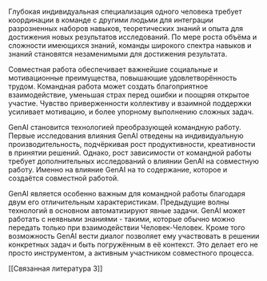 
Глубокая индивидуальная специализация одного человека требует координации в команде с другими людьми для интеграции разрозненных наборов навыков, теоретических знаний и опыта для достижения новых результатов исследований.
По мере роста объёма и сложности имеющихся знаний, команды широкого спектра навыков и знаний становятся незаменимыми для достижения результата. 

Совместная работа обеспечивает важнейшие социальные и мотивационные преимущества, повышающие удовлетворённость трудом. Командная работа может создать благоприятное взаимодействие, уменьшая страх перед ошибки и поощряя открытое участие.
Чувство приверженности коллективу и взаимной поддержки усиливает мотивацию, и более упорному выполнению сложных задач. 

GenAI становится технологией преобразующей командную работу. Первые исследования влияния GenAI отведены на индивидуальную производительность, подчёркивая рост продуктивности, креативности в принятии решений. 
Однако, рост зависимости от командной работы требует дополнительных исследований о влиянии GenAI на совместную работу. 
Именно на влияние GenAI на то содержание, которое и создаётся совместной работой. 

GenAI является особенно важным для командной работы благодаря двум его отличительным характеристикам. 
Предыдущие волны технологий в основном автоматизируют явные задачи. GenAI может работать с неявными знаниями - такими, которые обычно можно передать только при взаимодействии Человек-Человек. 
Кроме того возможность GenAI вести диалог позволяет ему участвовать в решении конкретных задач и быть погружённым в её контекст. Это делает его не просто инструментом, а активным участником совместного процесса. 

[[Связанная литература 3]]

